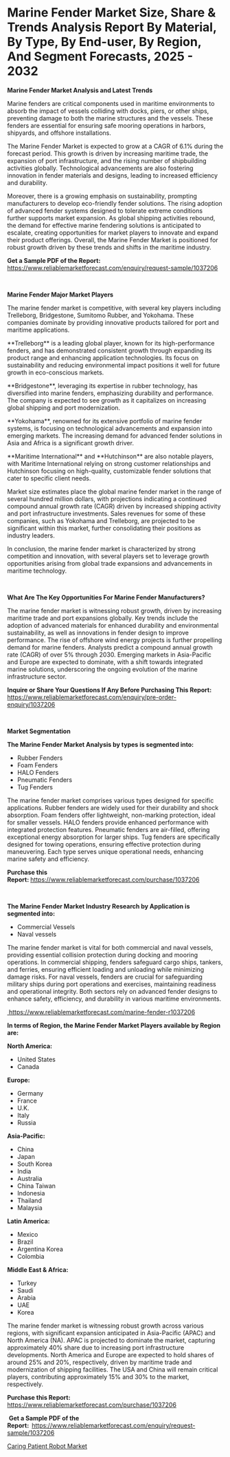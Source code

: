 <p><h1>Marine Fender Market Size, Share & Trends Analysis Report By Material, By Type, By End-user, By Region, And Segment Forecasts, 2025 - 2032</h1></p><p><strong>Marine Fender Market Analysis and Latest Trends</strong></p>
<p><p>Marine fenders are critical components used in maritime environments to absorb the impact of vessels colliding with docks, piers, or other ships, preventing damage to both the marine structures and the vessels. These fenders are essential for ensuring safe mooring operations in harbors, shipyards, and offshore installations.</p><p>The Marine Fender Market is expected to grow at a CAGR of 6.1% during the forecast period. This growth is driven by increasing maritime trade, the expansion of port infrastructure, and the rising number of shipbuilding activities globally. Technological advancements are also fostering innovation in fender materials and designs, leading to increased efficiency and durability. </p><p>Moreover, there is a growing emphasis on sustainability, prompting manufacturers to develop eco-friendly fender solutions. The rising adoption of advanced fender systems designed to tolerate extreme conditions further supports market expansion. As global shipping activities rebound, the demand for effective marine fendering solutions is anticipated to escalate, creating opportunities for market players to innovate and expand their product offerings. Overall, the Marine Fender Market is positioned for robust growth driven by these trends and shifts in the maritime industry.</p></p>
<p><strong>Get a Sample PDF of the Report:&nbsp;</strong> <a href="https://www.reliablemarketforecast.com/enquiry/request-sample/1037206?utm_campaign=2736&utm_medium=2&utm_source=Github&utm_content=ia&utm_term=21032025&utm_id=marine-fender">https://www.reliablemarketforecast.com/enquiry/request-sample/1037206</a></p>
<p>&nbsp;</p>
<p><strong>Marine Fender Major Market Players</strong></p>
<p><p>The marine fender market is competitive, with several key players including Trelleborg, Bridgestone, Sumitomo Rubber, and Yokohama. These companies dominate by providing innovative products tailored for port and maritime applications. </p><p>**Trelleborg** is a leading global player, known for its high-performance fenders, and has demonstrated consistent growth through expanding its product range and enhancing application technologies. Its focus on sustainability and reducing environmental impact positions it well for future growth in eco-conscious markets.</p><p>**Bridgestone**, leveraging its expertise in rubber technology, has diversified into marine fenders, emphasizing durability and performance. The company is expected to see growth as it capitalizes on increasing global shipping and port modernization.</p><p>**Yokohama**, renowned for its extensive portfolio of marine fender systems, is focusing on technological advancements and expansion into emerging markets. The increasing demand for advanced fender solutions in Asia and Africa is a significant growth driver.</p><p>**Maritime International** and **Hutchinson** are also notable players, with Maritime International relying on strong customer relationships and Hutchinson focusing on high-quality, customizable fender solutions that cater to specific client needs.</p><p>Market size estimates place the global marine fender market in the range of several hundred million dollars, with projections indicating a continued compound annual growth rate (CAGR) driven by increased shipping activity and port infrastructure investments. Sales revenues for some of these companies, such as Yokohama and Trelleborg, are projected to be significant within this market, further consolidating their positions as industry leaders.</p><p>In conclusion, the marine fender market is characterized by strong competition and innovation, with several players set to leverage growth opportunities arising from global trade expansions and advancements in maritime technology.</p></p>
<p>&nbsp;</p>
<p><strong>What Are The Key Opportunities For Marine Fender Manufacturers?</strong></p>
<p><p>The marine fender market is witnessing robust growth, driven by increasing maritime trade and port expansions globally. Key trends include the adoption of advanced materials for enhanced durability and environmental sustainability, as well as innovations in fender design to improve performance. The rise of offshore wind energy projects is further propelling demand for marine fenders. Analysts predict a compound annual growth rate (CAGR) of over 5% through 2030. Emerging markets in Asia-Pacific and Europe are expected to dominate, with a shift towards integrated marine solutions, underscoring the ongoing evolution of the marine infrastructure sector.</p></p>
<p><strong>Inquire or Share Your Questions If Any Before Purchasing This Report:</strong> <a href="https://www.reliablemarketforecast.com/enquiry/pre-order-enquiry/1037206?utm_campaign=2736&utm_medium=2&utm_source=Github&utm_content=ia&utm_term=21032025&utm_id=marine-fender">https://www.reliablemarketforecast.com/enquiry/pre-order-enquiry/1037206</a></p>
<p>&nbsp;</p>
<p><strong>Market Segmentation</strong></p>
<p><strong>The Marine Fender Market Analysis by types is segmented into:</strong></p>
<p><ul><li>Rubber Fenders</li><li>Foam Fenders</li><li>HALO Fenders</li><li>Pneumatic Fenders</li><li>Tug Fenders</li></ul></p>
<p><p>The marine fender market comprises various types designed for specific applications. Rubber fenders are widely used for their durability and shock absorption. Foam fenders offer lightweight, non-marking protection, ideal for smaller vessels. HALO fenders provide enhanced performance with integrated protection features. Pneumatic fenders are air-filled, offering exceptional energy absorption for larger ships. Tug fenders are specifically designed for towing operations, ensuring effective protection during maneuvering. Each type serves unique operational needs, enhancing marine safety and efficiency.</p></p>
<p><strong>Purchase this Report:&nbsp;</strong><a href="https://www.reliablemarketforecast.com/purchase/1037206?utm_campaign=2736&utm_medium=2&utm_source=Github&utm_content=ia&utm_term=21032025&utm_id=marine-fender">https://www.reliablemarketforecast.com/purchase/1037206</a></p>
<p>&nbsp;</p>
<p><strong>The Marine Fender Market Industry Research by Application is segmented into:</strong></p>
<p><ul><li>Commercial Vessels</li><li>Naval vessels</li></ul></p>
<p><p>The marine fender market is vital for both commercial and naval vessels, providing essential collision protection during docking and mooring operations. In commercial shipping, fenders safeguard cargo ships, tankers, and ferries, ensuring efficient loading and unloading while minimizing damage risks. For naval vessels, fenders are crucial for safeguarding military ships during port operations and exercises, maintaining readiness and operational integrity. Both sectors rely on advanced fender designs to enhance safety, efficiency, and durability in various maritime environments.</p></p>
<p><a href="https://www.reliablemarketforecast.com/marine-fender-r1037206?utm_campaign=2736&utm_medium=2&utm_source=Github&utm_content=ia&utm_term=21032025&utm_id=marine-fender">&nbsp;https://www.reliablemarketforecast.com/marine-fender-r1037206</a></p>
<p><strong>In terms of Region, the Marine Fender Market Players available by Region are:</strong></p>
<p>
    <p> <strong> North America: </strong>
        <ul>
            <li>United States</li>
            <li>Canada</li>
        </ul>
        </p> 
    <p> <strong> Europe: </strong>
        <ul>
            <li>Germany</li>
            <li>France</li>
            <li>U.K.</li>
            <li>Italy</li>
            <li>Russia</li>
        </ul>
        </p> 
    <p> <strong> Asia-Pacific: </strong>
        <ul>
            <li>China</li>
            <li>Japan</li>
            <li>South Korea</li>
            <li>India</li>
            <li>Australia</li>
            <li>China Taiwan</li>
            <li>Indonesia</li>
            <li>Thailand</li>
            <li>Malaysia</li>
        </ul>
        </p> 
    <p> <strong> Latin America: </strong>
        <ul>
            <li>Mexico</li>
            <li>Brazil</li>
            <li>Argentina Korea</li>
            <li>Colombia</li>
        </ul>
        </p> 
    <p> <strong> Middle East & Africa: </strong>
        <ul>
            <li>Turkey</li>
            <li>Saudi</li>
            <li>Arabia</li>
            <li>UAE</li>
            <li>Korea</li>
        </ul>
    </p>
    </p>
<p><p>The marine fender market is witnessing robust growth across various regions, with significant expansion anticipated in Asia-Pacific (APAC) and North America (NA). APAC is projected to dominate the market, capturing approximately 40% share due to increasing port infrastructure developments. North America and Europe are expected to hold shares of around 25% and 20%, respectively, driven by maritime trade and modernization of shipping facilities. The USA and China will remain critical players, contributing approximately 15% and 30% to the market, respectively.</p></p>
<p><strong>Purchase this Report: </strong><a href="https://www.reliablemarketforecast.com/purchase/1037206?utm_campaign=2736&utm_medium=2&utm_source=Github&utm_content=ia&utm_term=21032025&utm_id=marine-fender">https://www.reliablemarketforecast.com/purchase/1037206</a></p>
<p>&nbsp;<strong>Get a Sample PDF of the Report:&nbsp;&nbsp;</strong><a href="https://www.reliablemarketforecast.com/enquiry/request-sample/1037206?utm_campaign=2736&utm_medium=2&utm_source=Github&utm_content=ia&utm_term=21032025&utm_id=marine-fender">https://www.reliablemarketforecast.com/enquiry/request-sample/1037206</a></p>
<p><strong></strong></p>
<p><p><a href="https://github.com/elitasvimal/Market-Research-Report-List-1/blob/main/caring-patient-robot-market.md?utm_campaign=2736&utm_medium=2&utm_source=Github&utm_content=ia&utm_term=21032025&utm_id=marine-fender">Caring Patient Robot Market</a></p></p>